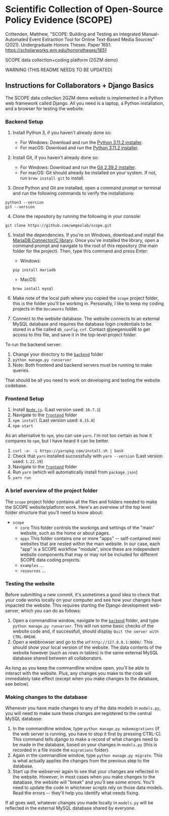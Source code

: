 # Scientific Collection of Open-Source Policy Evidence (SCOPE)

Crittenden, Matthew, "SCOPE: Building and Testing an Integrated Manual-Automated Event Extraction Tool
for Online Text-Based Media Sources" (2021). Undergraduate Honors Theses. Paper 1651.
https://scholarworks.wm.edu/honorstheses/1651 


SCOPE data collection+coding platform (2GZM demo)

WARNING (THIS README NEEDS TO BE UPDATED)

## Instructions for Collaborators + Django Basics

The SCOPE data collection 2GZM demo website is implemented in a Python web framework called Django. All you need is a laptop, a Python installation, and a browser for testing the website. 

### Backend Setup

1. Install Python 3, if you haven't already done so:
    - For Windows: Download and run the [Python 3.11.2 installer](https://www.python.org/ftp/python/3.11.2/python-3.11.2.exe).
    - For macOS: Download and run the [Python 3.11.2 installer](https://www.python.org/ftp/python/3.11.2/python-3.11.2-macos11.pkg).

2. Install Git, if you haven't already done so:
    - For Windows: Download and run the [Git 2.39.2 installer](https://github.com/git-for-windows/git/releases/download/v2.39.2.windows.1/Git-2.39.2-32-bit.exe).
    - For macOS: Git should already be installed on your system. If not, run `brew install git` to install.

3. Once Python and Git are installed, open a command prompt or terminal and run the following commands to verify the installations:
```console
python3 --version
git --version
```

4. Clone the repository by running the following in your console:
```console
git clone https://github.com/wmgeolab/scope.git
```

5. Install the dependencies. If you're on Windows, download and install the [MariaDB Connector/C library](https://dlm.mariadb.com/2862617/Connectors/c/connector-c-3.3.4/mariadb-connector-c-3.3.4-win32.msi). Once you've installed the library, open a command prompt and navigate to the root of this repository (the main folder for the project). Then, type this command and press Enter:


	- Windows: 
	 ```console
	 pip install mariadb
	 ```
	- MacOS:
	 ```console
	 brew install mysql
	 ```

6. Make note of the local path where you copied the `scope` project folder, this is the folder you'll be working in. Personally, I like to keep my coding projects in the `Documents` folder. 
7. Connect to the website database. The website connects to an external MySQL database and requires the database login credentials to be stored in a file called `db_config.cnf`. Contact @joegenius98 to get access to this file, and save it in the top-level project folder. 

To run the backend server:
1. Change your directory to the [`backend`](backend) folder
2. `python manage.py runserver`
3. Note: Both frontend and backend servers must be running to make queries.

That should be all you need to work on developing and testing the website codebase. 

### Frontend Setup

1. Install [`Node.js`](https://nodejs.org/en/download/). (Last version used: `16.7.1`)
2. Navigate to the [`frontend`](frontend) folder 
3. `npm install` (Last version used: `8.15.0`)
4. `npm start`

As an alternative to `npm`, you can use `yarn`. I'm not too certain as how it compares to `npm`,
but I have heard it can be better.

1. `curl -o- -L https://yarnpkg.com/install.sh | bash`
2. Check that `yarn` installed successfully with `yarn --version` (Last version used: `1.22.19`)
3. Navigate to the [`frontend`](frontend) folder
4. Run `yarn` (which will automatically install from `package.json`)
5. `yarn run`

### A brief overview of the project folder

The `scope` project folder contains all the files and folders needed to make the SCOPE website/platform work. Here's an overview of the top level folder structure that you'll need to know about:

- `scope`
	- `core`
		This folder controls the workings and settings of the "main" website, such as the home or about pages. 
	- `apps`
		This folder contains one or more "apps" -- self-contained mini websites that are nested within the main website. In our case, each "app" is a SCOPE workflow "module", since these are independent website components that may or may not be included for different SCOPE data coding projects. 
	- `examples`
		... 
	- `resources`
		... 

### Testing the website

Before submitting a new commit, it's sometimes a good idea to check that your code works locally on your computer and see how your changes have impacted the website. This requires starting the Django development web-server, which you can do as follows:

1. Open a commandline window, navigate to the [`backend`](backend) folder, and type `python manage.py runserver`. This will run some basic checks of the website code and, if successfull, should display `Quit the server with CTRL-BREAK`. 
2. Open a webbrowser and go to the url `http://127.0.0.1:8000/`. This should show your local version of the website. The data contents of the website however (such as rows in tables) is the same external MySQL database shared between all collaborators. 

As long as you keep the commandline window open, you'll be able to interact with the website. Plus, any changes you make to the code will immediately take effect (except when you make changes to the database, see below). 

### Making changes to the database

Whenever you have made changes to any of the data models in `models.py`, you will need to make sure these changes are registered to the central MySQL database:

1. In the commandline window, type `python manage.py makemigrations` (if the web server is running, you have to stop it first by pressing CTRL-C). This command tells django to make a record of what changes need to be made in the database, based on your changes in `models.py` (this is recorded in a file inside the `migrations` folder). 
2. Again in the commandline window, type `python manage.py migrate`. This is what actually applies the changes from the previous step to the database.
3. Start up the webserver again to see that your changes are reflected in the website. However, in most cases when you make changes to the database, the website will "break" and you'll see some errors. You'll need to update the code in whichever scripts rely on those data models. Read the errors -- they'll help you identify what needs fixing. 

If all goes well, whatever changes you made locally in `models.py` will be reflected in the external MySQL database shared by everyone. 

